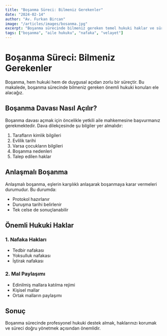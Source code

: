 ```yaml
---
title: "Boşanma Süreci: Bilmeniz Gerekenler"
date: "2024-02-14"
author: "Av. Furkan Bircan"
image: "/articles/images/bosanma.jpg"
excerpt: "Boşanma sürecinde bilmeniz gereken temel hukuki haklar ve süreç hakkında detaylı bilgiler."
tags: ["boşanma", "aile hukuku", "nafaka", "velayet"]
---
```


# Boşanma Süreci: Bilmeniz Gerekenler

Boşanma, hem hukuki hem de duygusal açıdan zorlu bir süreçtir. Bu makalede, boşanma sürecinde bilmeniz gereken önemli hukuki konuları ele alacağız.

## Boşanma Davası Nasıl Açılır?

Boşanma davası açmak için öncelikle yetkili aile mahkemesine başvurmanız gerekmektedir. Dava dilekçesinde şu bilgiler yer almalıdır:

1. Tarafların kimlik bilgileri
2. Evlilik tarihi
3. Varsa çocukların bilgileri
4. Boşanma nedenleri
5. Talep edilen haklar

## Anlaşmalı Boşanma

Anlaşmalı boşanma, eşlerin karşılıklı anlaşarak boşanmaya karar vermeleri durumudur. Bu durumda:

- Protokol hazırlanır
- Duruşma tarihi belirlenir
- Tek celse de sonuçlanabilir

## Önemli Hukuki Haklar

### 1. Nafaka Hakları
- Tedbir nafakası
- Yoksulluk nafakası
- İştirak nafakası

### 2. Mal Paylaşımı
- Edinilmiş mallara katılma rejimi
- Kişisel mallar
- Ortak malların paylaşımı

## Sonuç

Boşanma sürecinde profesyonel hukuki destek almak, haklarınızı korumak ve süreci doğru yönetmek açısından önemlidir.
